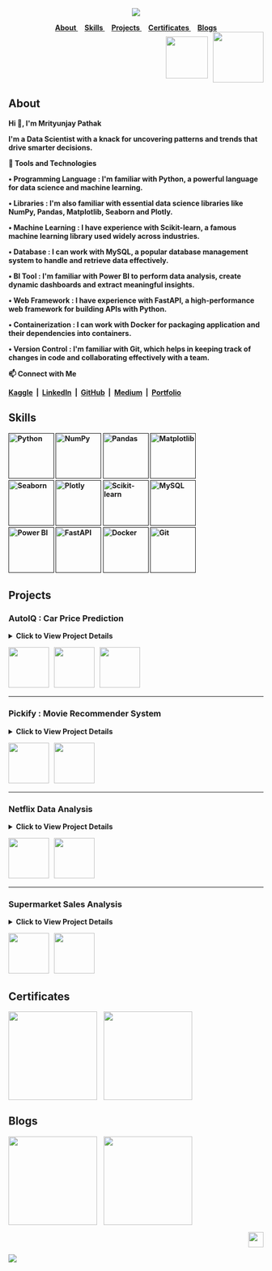 <strong>

<div align="center">
 
<a href="https://github.com/TheMrityunjayPathak" title="Mrityunjay's GitHub"><img src="https://github.com/user-attachments/assets/301effa3-f09e-487c-9739-44863e5aaf96"></a>

</div>

<div align="center">
 
<a href="#about">
About
</a>&nbsp;&nbsp;&nbsp;
<a href="#skills">
Skills
</a>&nbsp;&nbsp;&nbsp;
<a href="#projects">
Projects
</a>&nbsp;&nbsp;&nbsp;
<a href="#certificates">
Certificates
</a>&nbsp;&nbsp;&nbsp;
<a href="#blogs">
Blogs
</a>

</div>

<div align="right">
 
<a href='mailto:themrityunjaypathak@gmail.com' title='Email'>
<img src='https://github.com/user-attachments/assets/f24b0e80-2aba-4f1c-8cff-4ce0d75d0f57' width="83px" align="center"></a>
&nbsp;
<a href='https://drive.google.com/file/d/1qZe-iR6gvuIzDrQY7ZU75e5hnN-Nwavp/view?usp=sharing' title='Resume'>
<img src='https://github.com/user-attachments/assets/3c69bd98-4582-4e7d-82d6-b5d9f7212a25' width="100px" align="center"></a>

</div>

## About

Hi 👋, I'm Mrityunjay Pathak
 
I'm a Data Scientist with a knack for uncovering patterns and trends that drive smarter decisions.

🎯 Tools and Technologies

• Programming Language : I'm familiar with Python, a powerful language for data science and machine learning.

• Libraries : I'm also familiar with essential data science libraries like NumPy, Pandas, Matplotlib, Seaborn and Plotly.

• Machine Learning : I have experience with Scikit-learn, a famous machine learning library used widely across industries.

• Database : I can work with MySQL, a popular database management system to handle and retrieve data effectively.

• BI Tool : I'm familiar with Power BI to perform data analysis, create dynamic dashboards and extract meaningful insights.

• Web Framework : I have experience with FastAPI, a high-performance web framework for building APIs with Python.

• Containerization : I can work with Docker for packaging application and their dependencies into containers.

• Version Control : I'm familiar with Git, which helps in keeping track of changes in code and collaborating effectively with a team.

📫 Connect with Me

[Kaggle](https://www.kaggle.com/themrityunjaypathak)&nbsp;&nbsp;|&nbsp;&nbsp;[LinkedIn](https://www.linkedin.com/in/themrityunjaypathak)&nbsp;&nbsp;|&nbsp;&nbsp;[GitHub](https://github.com/TheMrityunjayPathak)&nbsp;&nbsp;|&nbsp;&nbsp;[Medium](https://medium.com/@themrityunjaypathak)&nbsp;&nbsp;|&nbsp;&nbsp;[Portfolio](https://themrityunjaypathak.github.io/)

## Skills

<div align="left">

<a href=''><img src='https://github.com/user-attachments/assets/78edfa30-3f27-4318-b992-242a20a9dacf' title='Python' width='90px'></a> <a href=''><img src='https://github.com/user-attachments/assets/8cfc02b1-3e91-4a3c-b765-7f2635023d08' title='NumPy' width='90px'></a> <a href=''><img src='https://github.com/user-attachments/assets/8e24cdf0-5ca2-4491-a37f-af00d59d9bea' title='Pandas' width='90px'></a> <a href=''><img src='https://github.com/user-attachments/assets/d8c97060-0459-4959-bcd4-dd0c9f9aec4b' title='Matplotlib' width='90px'></a>
<br>
<a href=''><img src='https://github.com/user-attachments/assets/8d803cc2-3079-4962-9dab-72923eee8257' title='Seaborn' width='90px'></a> <a href=''><img src='https://github.com/user-attachments/assets/4a01d9a6-488c-477d-945d-cbda19aeb7c3' title='Plotly' width='90px'></a> <a href=''><img src='https://github.com/user-attachments/assets/aa29ca4d-502c-4897-bda0-2612434dc523' title='Scikit-learn' width='90px'></a> <a href=''><img src='https://github.com/user-attachments/assets/cff6805d-0843-42ff-8195-b3ff4d1e29bc' title='MySQL' width='90px'></a>
<br>
<a href=''><img src='https://github.com/user-attachments/assets/ecee95dc-e4b9-4d03-a673-c1508e232242' title='Power BI' width='90px'></a> <a href=''><img src='https://github.com/user-attachments/assets/d7b3414b-f1b9-4e95-ae4c-73630bff4582' title='FastAPI' width='90px'></a> <a href=''><img src='https://github.com/user-attachments/assets/6f168c07-670d-4b8e-a724-4d54a6c25363' title='Docker' width='90px'></a> <a href=''><img src='https://github.com/user-attachments/assets/9c5deb99-3359-43b3-9e18-b8fe5183e54b' title='Git' width='90px'></a>

</div>

## Projects

### AutoIQ : Car Price Prediction
<details>
 <summary>Click to View Project Details</summary>
 &nbsp;
 
➔ Problem
- In the used car market, buyers and sellers often struggle to determine a fair and accurate price for their vehicle.
- This project aims to provide accurate and transparent pricing for used cars by analyzing real-world data.
- It will assist both buyers and sellers make data-driven decisions and ensure fair transactions.

➔ Solution

To address this problem, I built and deployed a complete end-to-end machine learning pipeline :
1. Data Collection
- Scraped a dataset of ~2,800 used cars from Cars24 using Selenium and BeautifulSoup.
3. Data Optimization
- Optimized memory consumption of dataset by downcasting data types.
- Stored the dataset in Parquet format, which compresses data without losing information.
- It also provides much faster read/write speeds compared to CSV.
3. Preprocessing & Modeling
- Implemented Scikit-learn Pipelines & ColumnTransformer to prevent data leakage.
4. API Deployment
- Deployed the machine learning model as an API using FastAPI, with :
  - /predict endpoint for real-time predictions.
  - /health endpoint for monitoring API status.
  - Input validation & rate limiting for reliability.
5. Frontend Integration
- Designed a HTML/CSS/JS website to send API calls and display predictions in a user-friendly way.
6. Containerization
- Created a multi-stage Dockerfile with .dockerignore for building an optimized and lightweight Docker image.

➔ 𝗜𝗺𝗽𝗮𝗰𝘁
- Built and deployed a complete machine learning pipeline as a FastAPI application.
- Reduced dataset memory usage by ~90% through data type optimization and Parquet conversion.
- Delivered ~30% lower MAE and ~12% higher R2-Score compared to the baseline model.
- Improved model stability by ~70%, ensuring more consistent and reliable predictions.
</details>

<a href="https://github.com/TheMrityunjayPathak/AutoIQ"><img src="https://github.com/user-attachments/assets/92d6ca72-44fa-4874-8495-f07811dddd60" width="80px"></a> &nbsp; <a href="https://themrityunjaypathak.github.io/AutoIQ/"><img src="https://github.com/user-attachments/assets/5876b6a4-9ab2-48aa-90d3-70117399aff3" width="80px"></a> &nbsp; <a href="https://autoiq.onrender.com/docs"><img src="https://github.com/user-attachments/assets/453026e0-6b16-4b24-af29-415de2bc6bf8" width="80px"></a>

<hr>

### Pickify : Movie Recommender System
<details>
 <summary>Click to View Project Details</summary>
 &nbsp;
 
➔ Problem
- With the rise of streaming services, viewers now have access to thousands of movies across platforms.
- As a result, many viewers spend more time browsing than actually watching.
- This problem can lead to frustration, lower satisfaction and less time spent on the platform.
- Which can impact both the user experience and business performance.

➔ Solution
- A content-based movie recommender system built with clean and modular code with proper version control.
- It analyzes metadata of 5000+ movies to recommend top 5 similar titles based on a user selected input.
- The system uses techniques like count_vectorizer and cosine_similarity to recommend similar movies.
- The project not only focuses on functionality but on building a clean and scalable solution.

➔ Impact

If this system gets scaled and integrated with a streaming service, this could :
- Reduce the time users spend choosing what to watch.
- Increase user engagement, watch time and customer satisfaction.
- Help streaming platforms retain users by offering better personalized content.
</details>

<a href="https://github.com/TheMrityunjayPathak/Pickify"><img src="https://github.com/user-attachments/assets/92d6ca72-44fa-4874-8495-f07811dddd60" width="80px"></a> &nbsp; <a href="https://pickify.streamlit.app/"><img src="https://github.com/user-attachments/assets/5876b6a4-9ab2-48aa-90d3-70117399aff3" width="80px"></a>

<hr>

### Netflix Data Analysis
<details>
 <summary>Click to View Project Details</summary>
 &nbsp;
 
➔ Objective
- To analyze Netflix content data, uncovering valuable insights into how the platform evolves over time.

➔ 𝗦𝗼𝗺𝗲 𝗞𝗲𝘆 𝗙𝗶𝗻𝗱𝗶𝗻𝗴𝘀
- Cleaned and analyzed dataset of 8000+ Netflix Movies and TV Shows.
- More than 60% of content on Netflix is rated for mature audiences.
  - Suggests that Netflix targets adult viewers to boost engagement and retention.
- More than 25% of Movies and TV Shows are released on 1st day of the month.
  - Shows a consistent release schedule, likely to align with subscription cycles.
- More than 40% of the content on Netflix is exclusive to United States.
  - Shows a strong focus on the U.S. market and content availability by location.
- More than 20% of the content on Netflix falls under the "Drama" genre.
  - Confirms that "Drama" is a key part of Netflix's content library.
- More than 23% of the content on Netflix was released in 2019 alone.
  - Indicates a major content push that year, possibly tied to growth or user acquisition goals.
</details>

<a href="https://github.com/TheMrityunjayPathak/Netflix-Data-Analysis"><img src="https://github.com/user-attachments/assets/92d6ca72-44fa-4874-8495-f07811dddd60" width="80px"></a> &nbsp; <a href="https://www.kaggle.com/code/themrityunjaypathak/netflix-data-analysis"><img src="https://github.com/user-attachments/assets/7b33292b-2a68-4af3-ae25-281105385f8d" width="80px"></a>

<hr>

### Supermarket Sales Analysis
<details>
 <summary>Click to View Project Details</summary>
 &nbsp;
 
➔ Objective
- To analyze Supermarket Sales data, identifying key factors for improving profitability and operational efficiency.

➔ 𝗦𝗼𝗺𝗲 𝗞𝗲𝘆 𝗙𝗶𝗻𝗱𝗶𝗻𝗴𝘀
- Analyzed purchasing pattern of 9000+ customers of Supermarket.
- More than 15% of the products sold were Snacks.
  - Shows that Snacks are a convenient choice and a big source of revenue.
- More than 32% of the sales were occurred in West region of Supermarket.
  - Suggests that West region is a strong performing area as compared to others.
- Health and Soft drinks are the most profitable category in Beverages.
  - Shows that both type of drinks option sells well.
- November was the most profitable month contributing about 15% of the total annual profits.
  - Makes it an ideal time for running promotions and special offers.
</details>

<a href="https://github.com/TheMrityunjayPathak/Supermarket-Sales-Analysis"><img src="https://github.com/user-attachments/assets/92d6ca72-44fa-4874-8495-f07811dddd60" width="80px"></a> &nbsp; <a href="https://www.kaggle.com/code/themrityunjaypathak/supermarket-sales-analysis"><img src="https://github.com/user-attachments/assets/7b33292b-2a68-4af3-ae25-281105385f8d" width="80px"></a>

## Certificates

<div>

<a href="https://www.hackerrank.com/certificates/e41a7578cc82" title="HackerRank Python (Basic)"><img src="https://github.com/user-attachments/assets/a06b46c9-6ff8-41d7-a035-c4f02d624422" width="175px" align="center"/></a> &nbsp;&nbsp; <a href="https://www.hackerrank.com/certificates/09ec62ca442f" title="HackerRank SQL (Basic)"><img src="https://github.com/user-attachments/assets/b49b401f-bcc4-4574-9fe9-e79052e324dc" width="175px" align="center"/></a>

</div>

## Blogs

<a href="https://medium.com/@themrityunjaypathak/simple-linear-regression-an-overview-8bfe6614ede8" title="Simple Linear Regression"><img src="https://github.com/user-attachments/assets/707ee381-da5a-4c4a-ae99-23b003fb7cd2" width="175px" align="center"/></a> &nbsp;&nbsp; <a href="https://medium.com/@themrityunjaypathak/multiple-linear-regression-an-overview-5d0283d31f3f" title="Multiple Linear Regression"><img src="https://github.com/user-attachments/assets/e5f5573d-9a1a-47aa-b71e-a9007027d303" width="175px" align="center"/></a>

<div align="right">
 
<a href="#" title="Scroll To Top"><img src="https://github.com/user-attachments/assets/d659b889-7e76-4fb3-a55a-3a14abb4df5a" width="30px"></a>

</div>

<a href='#'><img src='https://github.com/user-attachments/assets/e841a7d6-c1cb-49da-8922-5436987cc4d1'></a>

</strong>
